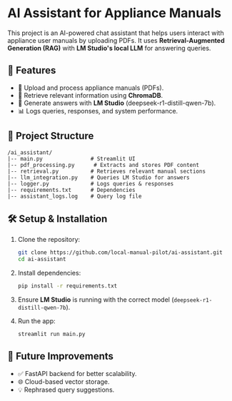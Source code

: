 # AI Assistant for Appliance Manuals

This project is an AI-powered chat assistant that helps users interact with appliance user manuals by uploading PDFs. It uses **Retrieval-Augmented Generation (RAG)** with **LM Studio's local LLM** for answering queries.

## 🚀 Features
- 📂 Upload and process appliance manuals (PDFs).
- 🔎 Retrieve relevant information using **ChromaDB**.
- 🤖 Generate answers with **LM Studio** (deepseek-r1-distill-qwen-7b).
- 📊 Logs queries, responses, and system performance.

## 📁 Project Structure
```
/ai_assistant/
|-- main.py               # Streamlit UI
|-- pdf_processing.py      # Extracts and stores PDF content
|-- retrieval.py          # Retrieves relevant manual sections
|-- llm_integration.py    # Queries LM Studio for answers
|-- logger.py             # Logs queries & responses
|-- requirements.txt      # Dependencies
|-- assistant_logs.log    # Query log file
```

## 🛠️ Setup & Installation
1. Clone the repository:
   ```sh
   git clone https://github.com/local-manual-pilot/ai-assistant.git
   cd ai-assistant
   ```

2. Install dependencies:
   ```sh
   pip install -r requirements.txt
   ```

3. Ensure **LM Studio** is running with the correct model (`deepseek-r1-distill-qwen-7b`).

4. Run the app:
   ```sh
   streamlit run main.py
   ```

## 🔮 Future Improvements
- ✅ FastAPI backend for better scalability.
- 🌐 Cloud-based vector storage.
- 💡 Rephrased query suggestions.



